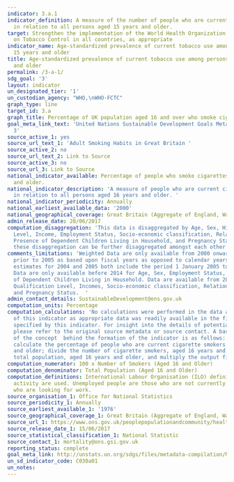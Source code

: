 ```yaml
---
indicator: 3.a.1
indicator_definition: A measure of the number of people who are current tobacco smokers
  in relation to all persons aged 15 years and older.
target: Strengthen the implementation of the World Health Organization Framework Convention
  on Tobacco Control in all countries, as appropriate
indicator_name: Age-standardized prevalence of current tobacco use among persons aged
  15 years and older
title: Age-standardized prevalence of current tobacco use among persons aged 15 years
  and older
permalink: /3-a-1/
sdg_goal: '3'
layout: indicator
un_designated_tier: '1'
un_custodian_agency: "WHO,\nWHO-FCTC"
graph_type: line
target_id: 3.a
graph_title: Percentage of UK population aged 16 and over who smoke cigarettes
goal_meta_link_text: 'United Nations Sustainable Development Goals Metadata: Goal
  3'
source_active_1: yes
source_url_text_1: 'Adult Smoking Habits in Great Britain '
source_active_2: no
source_url_text_2: Link to Source
source_active_3: no
source_url_3: Link to Source
national_indicator_available: Percentage of people who smoke cigarettes, aged 16 years
  and older.
national_indicator_description: 'A measure of people who are current cigarette smokers
  in relation to all persons aged 16 years and older. '
national_indicator_periodicity: Annually
national_earliest_available_data: '2000'
national_geographical_coverage: Great Britain (Aggregate of England, Wales, and Scotland)
admin_release_date: 28/06/2017
computation_disaggregation: 'This data is disaggregated by Age, Sex, Highest Qualification
  Level, Income, Employment Status, Socio-economic classification, Relationship Status,
  Presence of Dependent Children Living in Household, and Pregnancy Status. Some of
  these disaggregation can be further disaggregated amongst each other. '
comments_limitations: 'Weighted Data are only available from 2000 onwards. Estimates
  prior to 2005 as based upon fiscal years as opposed to calendar years, therefore
  estimates for 2004 and 2005 both include the period 1 January 2005 to 31 March 2005.
  Data are only available before 2014 for Age, Sex, Employment Status, and Presence
  of Dependent Children Living in Household. Data are available from 2014 for Highest
  Qualification Level, Incomes, Socio-economic classification, Relationship Status,
  and Pregnancy Status.  '
admin_contact_details: SustainableDevelopment@ons.gov.uk
computation_units: Percentage
computation_calculations: 'No calculations were performed in the data acquisition
  of this indicator as appropriate data was readily available in the final format
  specified by this indicator. For insight into the details of potential calculations
  please refer to the original source metadata or source contact. A basic summary
  of the concept  behind the formation of the indicator is as follows:  In order to
  calculate the percentage of people who are current cigarette smokers aged 16 years
  and older; divide the number of cigarette smokers, aged 16 years and older, by the
  total population, aged 16 years and older, and multiply the output figure by 100.'
computation_numerator: 100 x Number of Smokers (Aged 16 and Older)
computation_denominator: Total Population (Aged 16 and Older)
computation_definitions: International Labour Organisation (ILO) definitions of economic
  activity are used. Unemployed people are those who are not currently in work but
  who are looking for work.
source_organisation_1: Office for National Statistics
source_periodicity_1: Annually
source_earliest_available_1: '1976'
source_geographical_coverage_1: Great Britain (Aggregate of England, Wales, and Scotland)
source_url_1: https://www.ons.gov.uk/peoplepopulationandcommunity/healthandsocialcare/drugusealcoholandsmoking/datasets/adultsmokinghabitsingreatbritain
source_release_date_1: 15/06/2017
source_statistical_classification_1: National Statistic
source_contact_1: mortality@ons.gsi.gov.uk
reporting_status: complete
goal_meta_link: http://unstats.un.org/sdgs/files/metadata-compilation/Metadata-Goal-3.pdf
un_sd_indicator_code: C030a01
un_notes:
---
```

